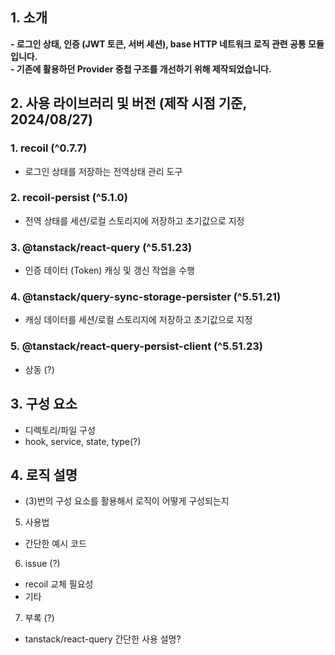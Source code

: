 ## 1. 소개

<div style="font-weight: bold;">- 로그인 상태, 인증 (JWT 토큰, 서버 세션), base HTTP 네트워크 로직 관련 공통 모듈입니다.</div>
<div style="font-weight: bold;">- 기존에 활용하던 Provider 중첩 구조를 개선하기 위해 제작되었습니다.</div>

## 2. 사용 라이브러리 및 버전 (제작 시점 기준, 2024/08/27)

### 1. recoil (^0.7.7)

- 로그인 상태를 저장하는 전역상태 관리 도구

### 2. recoil-persist (^5.1.0)

- 전역 상태를 세션/로컬 스토리지에 저장하고 초기값으로 지정

### 3. @tanstack/react-query (^5.51.23)

- 인증 데이터 (Token) 캐싱 및 갱신 작업을 수행

### 4. @tanstack/query-sync-storage-persister (^5.51.21)

- 캐싱 데이터를 세션/로컬 스토리지에 저장하고 초기값으로 지정

### 5. @tanstack/react-query-persist-client (^5.51.23)

- 상동 (?)

## 3. 구성 요소

- 디렉토리/파일 구성
- hook, service, state, type(?)

## 4. 로직 설명

- (3)번의 구성 요소를 활용해서 로직이 어떻게 구성되는지

5. 사용법

- 간단한 예시 코드

6. issue (?)

- recoil 교체 필요성
- 기타

7. 부록 (?)

- tanstack/react-query 간단한 사용 설명?
